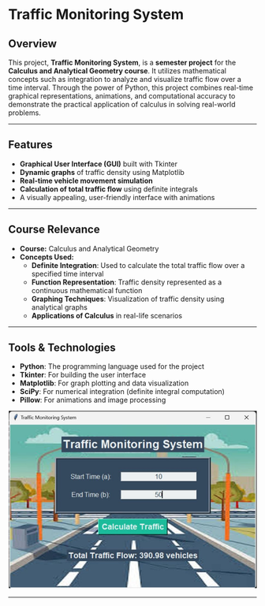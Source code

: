 # Traffic Monitoring System

## Overview
This project, **Traffic Monitoring System**, is a **semester project** for the **Calculus and Analytical Geometry course**. It utilizes mathematical concepts such as integration to analyze and visualize traffic flow over a time interval. Through the power of Python, this project combines real-time graphical representations, animations, and computational accuracy to demonstrate the practical application of calculus in solving real-world problems.

---

## Features
- **Graphical User Interface (GUI)** built with Tkinter  
- **Dynamic graphs** of traffic density using Matplotlib  
- **Real-time vehicle movement simulation**  
- **Calculation of total traffic flow** using definite integrals  
- A visually appealing, user-friendly interface with animations  

---

## Course Relevance
- **Course:** Calculus and Analytical Geometry  
- **Concepts Used:**
  - **Definite Integration**: Used to calculate the total traffic flow over a specified time interval  
  - **Function Representation**: Traffic density represented as a continuous mathematical function  
  - **Graphing Techniques**: Visualization of traffic density using analytical graphs  
  - **Applications of Calculus** in real-life scenarios  

---

## Tools & Technologies
- **Python**: The programming language used for the project  
- **Tkinter**: For building the user interface  
- **Matplotlib**: For graph plotting and data visualization  
- **SciPy**: For numerical integration (definite integral computation)  
- **Pillow**: For animations and image processing  

![Input Screenshot](https://github.com/AfiaaAziz/Traffic-Monitoring-System/blob/main/ScreenShots/Inputs.jpg)

---
